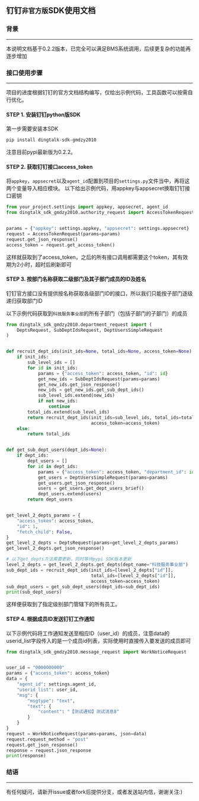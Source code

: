 ## 钉钉`非官方版`SDK使用文档

### 背景
--------------------  
本说明文档基于0.2.2版本，已完全可以满足BMS系统调用，后续更复杂的功能再逐步增加
    
    
    
### 接口使用步骤
--------------------  

项目的进度根据钉钉的官方文档结构编写，仅给出示例代码，工具函数可以按需自行优化。


#### STEP 1. 安装钉钉python版SDK
第一步需要安装本SDK
```bash
pip install dingtalk-sdk-gmdzy2010
```
注意目前pypi最新版为0.2.2。      

#### STEP 2. 获取钉钉接口access_token
将`appkey`，`appsecret`以及`agent_id`配置到项目的`settings.py`文件当中，再将这两个变量导入相应模块。
以下给出示例代码，用appkey与appsecret换取钉钉接口密钥
```python
from your_project.settings import appkey, appsecret, agent_id
from dingtalk_sdk_gmdzy2010.authority_request import AccessTokenRequest


params = {"appkey": settings.appkey, "appsecret": settings.appsecret}
request = AccessTokenRequest(params=params)
request.get_json_response()
access_token = request.get_access_token()
```
这样就获取到了access_token，之后的所有接口调用都需要这个token，其有效期为2小时，超时后刷新即可

#### STEP 3. 按部门名称获取二级部门及其子部门成员的ID及姓名
钉钉官方接口没有提供按名称获取各级部门ID的接口，所以我们只能按子部门逐级递归获取部门ID   

以下示例代码获取到`科技服务事业部`的所有子部门（包括子部门的子部门）的成员


```python
from dingtalk_sdk_gmdzy2010.department_request import (
    DeptsRequest, SubDeptIdsRequest, DeptUsersSimpleRequest
)


def recruit_dept_ids(init_ids=None, total_ids=None, access_token=None):
    if init_ids:
        sub_level_ids = []
        for id in init_ids:
            params = {"access_token": access_token, "id": id}
            get_new_ids = SubDeptIdsRequest(params=params)
            get_new_ids.get_json_response()
            new_ids = get_new_ids.get_sub_dept_ids()
            sub_level_ids.extend(new_ids)
            if not new_ids:
                continue
        total_ids.extend(sub_level_ids)
        return recruit_dept_ids(init_ids=sub_level_ids, total_ids=total_ids,
                                access_token=access_token)
    else:
        return total_ids


def get_sub_dept_users(dept_ids=None):
    if dept_ids:
        dept_users = []
        for id in dept_ids:
            params = {"access_token": access_token, "department_id": id}
            get_users = DeptUsersSimpleRequest(params=params)
            get_users.get_json_response()
            users = get_users.get_dept_users_brief()
            dept_users.extend(users)
        return dept_users


get_level_2_depts_params = {
    "access_token": access_token,
    "id": 1,
    "fetch_child": False,
}
get_level_2_depts = DeptsRequest(params=get_level_2_depts_params)
get_level_2_depts.get_json_response()

# 以下get_depts方法需要更新，同时等待pypi SDK版本更新
level_2_depts = get_level_2_depts.get_depts(dept_name="科技服务事业部")
sub_dept_ids = recruit_dept_ids(init_ids=[level_2_depts["id"]],
                                total_ids=[level_2_depts["id"]],
                                access_token=access_token)
sub_dept_users = get_sub_dept_users(dept_ids=sub_dept_ids)
print(sub_dept_users)
```
这样便获取到了指定级别部门管辖下的所有员工。
#### STEP 4. 根据成员ID发送钉钉工作通知

以下示例代码将工作通知发送至相应ID（user_id）的成员，注意data的userid_list字段传入的是一个成员id列表，实际使用时直接传入要发送的成员即可

```python
from dingtalk_sdk_gmdzy2010.message_request import WorkNoticeRequest


user_id = "0000000000"
params = {"access_token": access_token}
data = {
    "agent_id": settings.agent_id,
    "userid_list": user_id,
    "msg": {
        "msgtype": "text",
        "text": {
            "content": "【测试通知】测试消息8"
        }
    }
}
request = WorkNoticeRequest(params=params, json=data)
request.request_method = "post"
request.get_json_response()
response = request.json_response
print(response)
```



### 结语
--------------------     
有任何疑问，请新开issue或者fork后提供分支，或者发送站内信，谢谢关注:)

